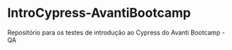 # IntroCypress-AvantiBootcamp
Repositório para os testes de introdução ao Cypress do Avanti Bootcamp - QA 
